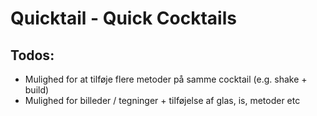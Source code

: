 # Quicktail - Quick Cocktails

## Todos:
- Mulighed for at tilføje flere metoder på samme cocktail (e.g. shake + build)
- Mulighed for billeder / tegninger + tilføjelse af glas, is, metoder etc